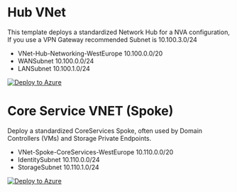 # Hub VNet

This template deploys a standardized Network Hub for a NVA configuration, If you use a VPN Gateway recommended Subnet is 10.100.3.0/24

* VNet-Hub-Networking-WestEurope 10.100.0.0/20
* WANSubnet 10.100.0.0/24
* LANSubnet 10.100.1.0/24

[![Deploy to Azure](https://aka.ms/deploytoazurebutton)](https://portal.azure.com/#create/Microsoft.Template/uri/https%3A%2F%2Fraw.githubusercontent.com%2FMark-gx%2FAzureTemplates%2Fmain%2FVirtualNetworks%2FVNet-Hub-Networking%2Ftemplate.json)

# Core Service VNET (Spoke)
Deploy a standardized CoreServices Spoke, often used by Domain Controllers (VMs) and Storage Private Endpoints.

* VNet-Spoke-CoreServices-WestEurope 10.110.0.0/20
* IdentitySubnet 10.110.0.0/24
* StorageSubnet 10.110.1.0/24

[![Deploy to Azure](https://aka.ms/deploytoazurebutton)](https://portal.azure.com/#create/Microsoft.Template/uri/https%3A%2F%2Fraw.githubusercontent.com%2FMark-gx%2FAzureTemplates%2Fmain%2FVirtualNetworks%2FVNet-Spoke-CoreServices%2Fmain.json)
